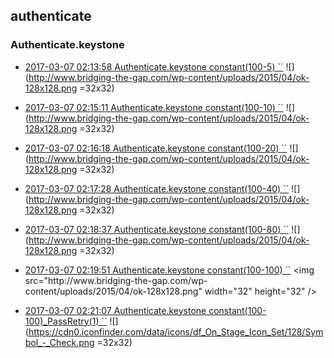 
## authenticate

### Authenticate.keystone

- [2017-03-07 02:13:58 Authenticate.keystone constant(100-5) ``](https://godleon.github.io/osp_binary_test_result/0.0.37/authenticate/(20170307_021358)Authenticate.keystone-constant(100-5)-PASSED.html) ![](http://www.bridging-the-gap.com/wp-content/uploads/2015/04/ok-128x128.png =32x32)

- [2017-03-07 02:15:11 Authenticate.keystone constant(100-10) ``](https://godleon.github.io/osp_binary_test_result/0.0.37/authenticate/(20170307_021511)Authenticate.keystone-constant(100-10)-PASSED.html) ![](http://www.bridging-the-gap.com/wp-content/uploads/2015/04/ok-128x128.png =32x32)

- [2017-03-07 02:16:18 Authenticate.keystone constant(100-20) ``](https://godleon.github.io/osp_binary_test_result/0.0.37/authenticate/(20170307_021618)Authenticate.keystone-constant(100-20)-PASSED.html) ![](http://www.bridging-the-gap.com/wp-content/uploads/2015/04/ok-128x128.png =32x32)

- [2017-03-07 02:17:28 Authenticate.keystone constant(100-40) ``](https://godleon.github.io/osp_binary_test_result/0.0.37/authenticate/(20170307_021728)Authenticate.keystone-constant(100-40)-PASSED.html) ![](http://www.bridging-the-gap.com/wp-content/uploads/2015/04/ok-128x128.png =32x32)

- [2017-03-07 02:18:37 Authenticate.keystone constant(100-80) ``](https://godleon.github.io/osp_binary_test_result/0.0.37/authenticate/(20170307_021837)Authenticate.keystone-constant(100-80)-PASSED.html) ![](http://www.bridging-the-gap.com/wp-content/uploads/2015/04/ok-128x128.png =32x32)

- [2017-03-07 02:19:51 Authenticate.keystone constant(100-100) ``](https://godleon.github.io/osp_binary_test_result/0.0.37/authenticate/(20170307_021951)Authenticate.keystone-constant(100-100)-PASSED.html) <img src="http://www.bridging-the-gap.com/wp-content/uploads/2015/04/ok-128x128.png" width="32" height="32" />

- [2017-03-07 02:21:07 Authenticate.keystone constant(100-100)_PassRetry(1) ``](https://godleon.github.io/osp_binary_test_result/0.0.37/authenticate/(20170307_022107)Authenticate.keystone-constant(100-100)_PassRetry(1)-PASSED.html) ![](https://cdn0.iconfinder.com/data/icons/df_On_Stage_Icon_Set/128/Symbol_-_Check.png =32x32)

